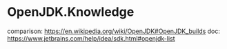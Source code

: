 # OpenJDK.Knowledge
comparison: https://en.wikipedia.org/wiki/OpenJDK#OpenJDK_builds doc: https://www.jetbrains.com/help/idea/sdk.html#openjdk-list
